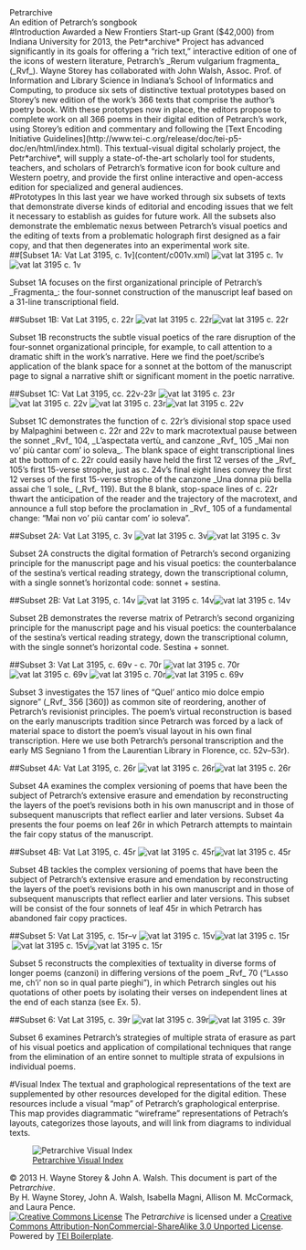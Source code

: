 <div id="banner">
<div id="bannertitle">Petr<span class="archive">archive</span></div>
<div id="bannersubtitle">An edition of Petrarch’s songbook</div>
</div>
<div>
<section>
#Introduction
Awarded a New Frontiers Start-up Grant ($42,000) from Indiana University for 2013, the Petr*archive* Project has advanced significantly in its goals for offering a “rich text,” interactive edition of one of the icons of western literature, Petrarch’s _Rerum vulgarium fragmenta_ (_Rvf_). Wayne Storey has collaborated with John Walsh, Assoc. Prof. of Information and Library Science in Indiana’s School of Informatics and Computing, to produce six sets of distinctive textual prototypes based on Storey’s new edition of the work’s 366 texts that comprise the author’s poetry book. With these prototypes now in place, the editors propose to complete work on all 366 poems in their digital edition of Petrarch’s work, using Storey’s edition and commentary and following the [Text Encoding Initiative Guidelines](http://www.tei-c.org/release/doc/tei-p5-doc/en/html/index.html). This textual-visual digital scholarly project, the Petr*archive*, will supply a state-of-the-art scholarly tool for students, teachers, and scholars of Petrarch’s formative icon for book culture and Western poetry, and provide the first online interactive and open-access edition for specialized and general audiences. 
</section>
<section>
#Prototypes
In this last year we have worked through six subsets of texts that demonstrate diverse kinds of editorial and encoding issues that we felt it necessary to establish as guides for future work. All the subsets also demonstrate the emblematic nexus between Petrarch’s visual poetics and the editing of texts from a problematic holograph first designed as a fair copy, and that then degenerates into an experimental work site. 

<div class="subset">
##[Subset 1A: Vat Lat 3195, c. 1v](content/c001v.xml)
<img class="subsetvis" src="images/visindex/c001v.svg" alt="vat lat 3195 c. 1v"/><img class="subsetfacs" src="images/vat-lat3195-f/vat-lat3195-f-001v.jpg" alt="vat lat 3195 c. 1v"/><p>Subset 1A focuses on the first organizational principle of Petrarch’s _Fragmenta_: the four-sonnet construction of the manuscript leaf based on a 31-line transcriptional field.</p>
</div>

<div class="subset">
##Subset 1B: Vat Lat 3195, c. 22r 
<img class="subsetvis" src="images/visindex/c022r.svg" alt="vat lat 3195 c. 22r"/><img class="subsetfacs" src="images/vat-lat3195-f/vat-lat3195-f-022r.jpg" alt="vat lat 3195 c. 22r"/><p>Subset 1B reconstructs the subtle visual poetics of the rare disruption of the four-sonnet organizational principle, for example, to call attention to a dramatic shift in the work’s narrative. Here we find the poet/scribe’s application of the blank space for a sonnet at the bottom of the manuscript page to signal a narrative shift or significant moment in the poetic narrative.
</p>
</div>

<div class="subset">
##Subset 1C: Vat Lat 3195, cc. 22v-23r
<img class="subsetvis" src="images/visindex/c023r.svg" alt="vat lat 3195 c. 23r"/><img class="subsetvis" src="images/visindex/c022v.svg" alt="vat lat 3195 c. 22v"/><img style="margin-left:4px" class="subsetfacs" src="images/vat-lat3195-f/vat-lat3195-f-023r.jpg" alt="vat lat 3195 c. 23r"/><img class="subsetfacs" src="images/vat-lat3195-f/vat-lat3195-f-022v.jpg" alt="vat lat 3195 c. 22v"/><p>Subset 1C demonstrates the function of c. 22r’s divisional stop space used by Malpaghini between c. 22r and 22v to mark macrotextual pause between the sonnet _Rvf_ 104, _L’aspectata vertù_ and canzone _Rvf_ 105 _Mai non vo’ più cantar com’ io soleva_. The blank space of eight transcriptional lines at the bottom of c. 22r could easily have held the first 12 verses of the _Rvf_ 105’s first 15-verse strophe, just as c. 24v’s final eight lines convey the first 12 verses of the first 15-verse strophe of the canzone _Una donna più bella assai che ’l sole_ (_Rvf_ 119). But the 8 blank, stop-space lines of c. 22r thwart the anticipation of the reader and the trajectory of the macrotext, and announce a full stop before the proclamation in _Rvf_ 105 of a fundamental change: “Mai non vo’ più cantar com’ io soleva”.</p>
</div>

<div class="subset">
##Subset 2A: Vat Lat 3195, c. 3v
<img class="subsetvis" src="images/visindex/c003v.svg" alt="vat lat 3195 c. 3v"/><img class="subsetvis" src="images/vat-lat3195-f/vat-lat3195-f-003v.jpg" alt="vat lat 3195 c. 3v"/><p>Subset 2A constructs the digital formation of Petrarch’s second organizing principle for the manuscript page and his visual poetics: the counterbalance of the sestina’s vertical reading strategy, down the transcriptional column, with a single sonnet’s horizontal code: sonnet + sestina.</p>
</div>

<div class="subset">
##Subset 2B: Vat Lat 3195, c. 14v
<img class="subsetvis" src="images/visindex/c014v.svg" alt="vat lat 3195 c. 14v"/><img class="subsetvis" src="images/vat-lat3195-f/vat-lat3195-f-014v.jpg" alt="vat lat 3195 c. 14v"/><p>Subset 2B demonstrates the reverse matrix of Petrarch’s second organizing principle for the manuscript page and his visual poetics: the counterbalance of the sestina’s vertical reading strategy, down the transcriptional column, with the single sonnet’s horizontal code. Sestina + sonnet.</p>
</div>

<div class="subset">
##Subset 3: Vat Lat 3195, c. 69v - c. 70r
<img class="subsetvis" src="images/visindex/c070r.svg" alt="vat lat 3195 c. 70r"/><img class="subsetvis" src="images/visindex/c069v.svg" alt="vat lat 3195 c. 69v"/><img style="margin-left:4px" class="subsetfacs" src="images/vat-lat3195-f/vat-lat3195-f-070r.jpg" alt="vat lat 3195 c. 70r"/><img class="subsetfacs" src="images/vat-lat3195-f/vat-lat3195-f-069v.jpg" alt="vat lat 3195 c. 69v"/><p>Subset 3 investigates the 157 lines of “Quel’ antico mio dolce empio signore” (_Rvf_ 356 [360]) as common site of reordering, another of Petrarch’s revisionist principles. The poem’s virtual reconstruction is based on the early manuscripts tradition since Petrarch was forced by a lack of material space to distort the poem’s visual layout in his own final transcription. Here we use both Petrarch’s personal transcription and the early MS Segniano 1 from the Laurentian Library in Florence, cc. 52v–53r). </p>
</div>

<div class="subset">
##Subset 4A: Vat Lat 3195, c. 26r
<img class="subsetvis" src="images/visindex/c026r.svg" alt="vat lat 3195 c. 26r"/><img class="subsetvis" src="images/vat-lat3195-f/vat-lat3195-f-026r.jpg" alt="vat lat 3195 c. 26r"/><p>Subset 4A examines the complex versioning of poems that have been the subject of Petrarch’s extensive erasure and emendation by reconstructing the layers of the poet’s revisions both in his own manuscript and in those of subsequent manuscripts that reflect earlier and later versions. Subset 4a presents the four poems on leaf 26r in which Petrarch attempts to maintain the fair copy status of the manuscript. </p>
</div>

<div class="subset">
##Subset 4B: Vat Lat 3195, c. 45r
<img class="subsetvis" src="images/visindex/c045r.svg" alt="vat lat 3195 c. 45r"/><img class="subsetvis" src="images/vat-lat3195-f/vat-lat3195-f-045r.jpg" alt="vat lat 3195 c. 45r"/><p>Subset 4B tackles the complex versioning of poems that have been the subject of Petrarch’s extensive erasure and emendation by reconstructing the layers of the poet’s revisions both in his own manuscript and in those of subsequent manuscripts that reflect earlier and later versions. This subset will be consist of the four sonnets of leaf 45r in which Petrarch has abandoned fair copy practices. </p>
</div>

<div class="subset">
##Subset 5: Vat Lat 3195, c. 15r–v
<img class="subsetvis" src="images/visindex/c015v.svg" alt="vat lat 3195 c. 15v"/><img class="subsetvis" src="images/visindex/c015r.svg" alt="vat lat 3195 c. 15r"/><img style="margin-left:4px" class="subsetfacs" src="images/vat-lat3195-f/vat-lat3195-f-015v.jpg" alt="vat lat 3195 c. 15v"/><img class="subsetfacs" src="images/vat-lat3195-f/vat-lat3195-f-015r.jpg" alt="vat lat 3195 c. 15r"/><p>Subset 5 reconstructs the complexities of textuality in diverse forms of longer poems (canzoni) in differing versions of the poem _Rvf_ 70 (“L<span style="font-variant:small-caps;">a</span>sso me, ch’i’ non so in qual parte pieghi”), in which Petrarch singles out his quotations of other poets by isolating their verses on independent lines at the end of each stanza (see Ex. 5). </p>
</div>

<div class="subset">
##Subset 6: Vat Lat 3195, c. 39r
<img class="subsetvis" src="images/visindex/c039r.svg" alt="vat lat 3195 c. 39r"/><img class="subsetvis" src="images/vat-lat3195-f/vat-lat3195-f-039r.jpg" alt="vat lat 3195 c. 39r"/><p>Subset 6 examines Petrarch’s strategies of multiple strata of erasure as part of his visual poetics and application of compilational techniques that range from the elimination of an entire sonnet to multiple strata of expulsions in individual poems.</p>
</div>
</section>
<section>
#Visual Index
The textual and graphological representations of the text are supplemented by other resources developed for the digital edition. These resources include a visual “map” of Petrarch’s graphological enterprise. This map provides diagrammatic “wireframe” representations of Petrach’s layouts, categorizes those layouts, and will link from diagrams to individual texts. 

[visindex]: images/Petrarchive__Visual_Index_to_Vat__lat__3195.jpg

<figure>
<img src="images/Petrarchive__Visual_Index_to_Vat__lat__3195.jpg" alt="Petrarchive Visual Index" id="visindex" />
<figcaption><a href="visindex_2up.html">Petrarchive Visual Index<a/></figcaption></figure>
</section>
</div>

<footer> © 2013 H. Wayne Storey &amp; John A. Walsh. This document is part of the <cite><span style="font-style:normal;">Petr</span>archive</cite>.<br />By H. Wayne Storey, John A. Walsh, Isabella Magni, Allison M. McCormack, and Laura Pence. <br /><a rel="license" href="http://creativecommons.org/licenses/by-nc-sa/3.0/deed.en_US"><img alt="Creative Commons License" style="border-width:0" src="http://i.creativecommons.org/l/by-nc-sa/3.0/80x15.png" /></a>&#x00a0;The <cite><span style="font-style:normal;">Petr</span>archive</cite> is licensed under a <a rel="license" href="http://creativecommons.org/licenses/by-nc-sa/3.0/deed.en_US">Creative Commons Attribution-NonCommercial-ShareAlike 3.0 Unported License</a>. <br />Powered by <a href="http://teiboilerplate.org">TEI Boilerplate</a>. 
</footer>

